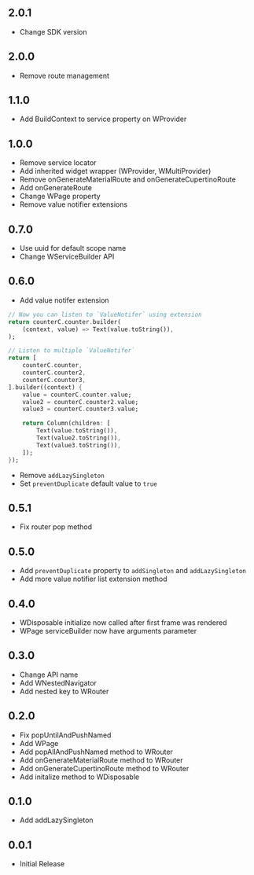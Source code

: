 ## 2.0.1

- Change SDK version

## 2.0.0

- Remove route management

## 1.1.0

- Add BuildContext to service property on WProvider

## 1.0.0

- Remove service locator
- Add inherited widget wrapper (WProvider, WMultiProvider)
- Remove onGenerateMaterialRoute and onGenerateCupertinoRoute
- Add onGenerateRoute
- Change WPage property
- Remove value notifier extensions

## 0.7.0

- Use uuid for default scope name
- Change WServiceBuilder API

## 0.6.0

- Add value notifer extension

```dart
// Now you can listen to `ValueNotifer` using extension
return counterC.counter.builder(
    (context, value) => Text(value.toString()),
);

// Listen to multiple `ValueNotifer`
return [
    counterC.counter,
    counterC.counter2,
    counterC.counter3,
].builder((context) {
    value = counterC.counter.value;
    value2 = counterC.counter2.value;
    value3 = counterC.counter3.value;

    return Column(children: [
        Text(value.toString()),
        Text(value2.toString()),
        Text(value3.toString()),
    ]);
});
```

- Remove `addLazySingleton`
- Set `preventDuplicate` default value to `true`

## 0.5.1

- Fix router pop method

## 0.5.0

- Add `preventDuplicate` property to `addSingleton` and `addLazySingleton`
- Add more value notifier list extension method

## 0.4.0

- WDisposable initialize now called after first frame was rendered
- WPage serviceBuilder now have arguments parameter

## 0.3.0

- Change API name
- Add WNestedNavigator
- Add nested key to WRouter

## 0.2.0

- Fix popUntilAndPushNamed
- Add WPage
- Add popAllAndPushNamed method to WRouter
- Add onGenerateMaterialRoute method to WRouter
- Add onGenerateCupertinoRoute method to WRouter
- Add initalize method to WDisposable

## 0.1.0

- Add addLazySingleton

## 0.0.1

- Initial Release
